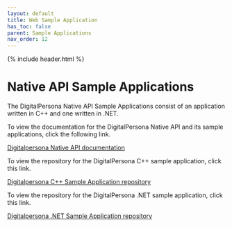 ```yaml
---
layout: default
title: Web Sample Application
has_toc: false
parent: Sample Applications
nav_order: 12
---
```


{% include header.html %}
<BR>

# Native API Sample Applications

The DigitalPersona Native API Sample Applications consist of an application written in C++ and one written in .NET.

To view the documentation for the DigitalPersona Native API and its sample applications,  click the following link.

[Digitalpersona Native API documentation](https://hidglobal.github.io/digitalpersona-native-api/)

To view the repository for the DigitalPersona C++ sample application,  click this link.

[Digitalpersona C++ Sample Application repository](https://github.com/hidglobal/digitalpersona-sample-cpp/)

To view the repository for the DigitalPersona .NET sample application,  click this link.

[Digitalpersona .NET Sample Application repository](https://github.com/hidglobal/digitalpersona-sample-dotnet/)
